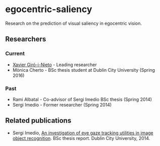 # egocentric-saliency
Research on the prediction of visual saliency in egocentric vision.

## Researchers
### Current
* [Xavier Giró-i-Nieto](https://imatge.upc.edu/web/people/xavier-giro) - Leading researcher
* Mònica Cherto - BSc thesis student at Dublin City University (Spring 2016)
### Past
* Rami Albatal - Co-advisor of Sergi Imedio BSc thesis (Spring 2014)
* Sergi Imedio - Former researcher (Spring 2014)

## Related publications
* Sergi Imedio, [An investigation of eye gaze tracking utilities in image object recognition](https://imatge.upc.edu/web/publications/investigation-eye-gaze-tracking-utilities-image-object-recognition). BSc thesis report. Dublin City University, 2014.

